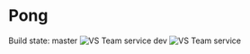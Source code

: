 # Pong
Build state: 
master ![VS Team service](https://darknessnight.visualstudio.com/_apis/public/build/definitions/359dee5b-584f-47ff-96fc-d2d296b18a62/6/badge)
dev ![VS Team service](https://darknessnight.visualstudio.com/_apis/public/build/definitions/359dee5b-584f-47ff-96fc-d2d296b18a62/7/badge)
